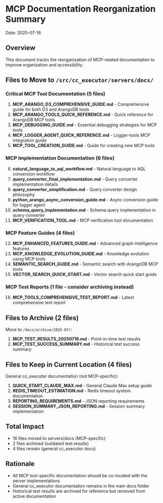 # MCP Documentation Reorganization Summary
Date: 2025-07-16

## Overview
This document tracks the reorganization of MCP-related documentation to improve organization and accessibility.

## Files to Move to `/src/cc_executor/servers/docs/`

### Critical MCP Tool Documentation (5 files)
1. **MCP_ARANGO_D3_COMPREHENSIVE_GUIDE.md** - Comprehensive guide for both D3 and ArangoDB tools
2. **MCP_ARANGO_TOOLS_QUICK_REFERENCE.md** - Quick reference for ArangoDB MCP tools
3. **MCP_DEBUGGING_GUIDE.md** - Essential debugging strategies for MCP tools
4. **MCP_LOGGER_AGENT_QUICK_REFERENCE.md** - Logger-tools MCP integration guide
5. **MCP_TOOL_CREATION_GUIDE.md** - Guide for creating new MCP tools

### MCP Implementation Documentation (6 files)
6. **natural_language_to_aql_workflow.md** - Natural language to AQL conversion workflow
7. **query_converter_final_implementation.md** - Query converter implementation details
8. **query_converter_simplification.md** - Query converter design philosophy
9. **python_arango_async_conversion_guide.md** - Async conversion guide for logger agent
10. **schema_query_implementation.md** - Schema query implementation in query converter
11. **MCP_VERIFICATION_TOOL.md** - MCP verification tool documentation

### MCP Feature Guides (4 files)
12. **MCP_ENHANCED_FEATURES_GUIDE.md** - Advanced graph intelligence features
13. **MCP_KNOWLEDGE_EVOLUTION_GUIDE.md** - Knowledge evolution using MCP tools
14. **SEMANTIC_SEARCH_GUIDE.md** - Semantic search with ArangoDB MCP tools
15. **VECTOR_SEARCH_QUICK_START.md** - Vector search quick start guide

### MCP Test Reports (1 file - consider archiving instead)
16. **MCP_TOOLS_COMPREHENSIVE_TEST_REPORT.md** - Latest comprehensive test report

## Files to Archive (2 files)
Move to `/docs/archive/2025-07/`:
1. **MCP_TEST_RESULTS_20250716.md** - Point-in-time test results
2. **MCP_TEST_SUCCESS_SUMMARY.md** - Historical test success summary

## Files to Keep in Current Location (4 files)
General cc_executor documentation (not MCP-specific):
1. **QUICK_START_CLAUDE_MAX.md** - General Claude Max setup guide
2. **REDIS_TIMEOUT_ESTIMATION.md** - Redis timeout system documentation
3. **REPORTING_REQUIREMENTS.md** - JSON reporting requirements
4. **SESSION_SUMMARY_JSON_REPORTING.md** - Session summary implementation

## Total Impact
- 16 files moved to servers/docs (MCP-specific)
- 2 files archived (outdated test results)
- 4 files remain (general cc_executor docs)

## Rationale
- All MCP tool-specific documentation should be co-located with the server implementations
- General cc_executor documentation remains in the main docs folder
- Historical test results are archived for reference but removed from active documentation